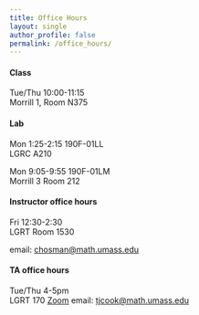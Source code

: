 ```yaml
---
title: Office Hours
layout: single
author_profile: false
permalink: /office_hours/
---
```


#### Class

Tue/Thu 10:00-11:15  
Morrill 1, Room N375 

#### Lab

Mon 1:25-2:15 190F-01LL  
LGRC A210
   
Mon 9:05-9:55 190F-01LM  
Morrill 3 Room 212  


#### Instructor office hours

Fri 12:30-2:30  
LGRT Room 1530

email: chosman@math.umass.edu

#### TA office hours

Tue/Thu 4-5pm  
LGRT 170
[Zoom](https://umass-amherst.zoom.us/j/603135376)
email: tjcook@math.umass.edu
